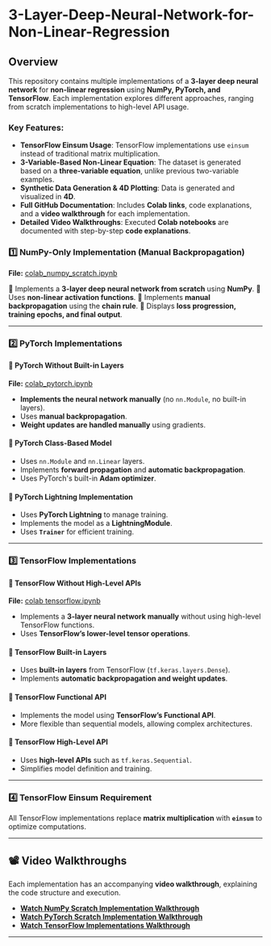 # 3-Layer-Deep-Neural-Network-for-Non-Linear-Regression

## Overview
This repository contains multiple implementations of a **3-layer deep neural network** for **non-linear regression** using **NumPy, PyTorch, and TensorFlow**. Each implementation explores different approaches, ranging from scratch implementations to high-level API usage.

### Key Features:
- **TensorFlow Einsum Usage**: TensorFlow implementations use `einsum` instead of traditional matrix multiplication.
- **3-Variable-Based Non-Linear Equation**: The dataset is generated based on a **three-variable equation**, unlike previous two-variable examples.
- **Synthetic Data Generation & 4D Plotting**: Data is generated and visualized in **4D**.
- **Full GitHub Documentation**: Includes **Colab links**, code explanations, and a **video walkthrough** for each implementation.
- **Detailed Video Walkthroughs**: Executed **Colab notebooks** are documented with step-by-step **code explanations**.

### 1️⃣ NumPy-Only Implementation (Manual Backpropagation)

**File:** [colab_numpy_scratch.ipynb](https://colab.research.google.com/github/roshini-joga/3-Layer-Deep-Neural-Network-for-Non-Linear-Regression/blob/master/NumPy(3_layer).ipynb)

🔹 Implements a **3-layer deep neural network from scratch** using **NumPy**.
🔹 Uses **non-linear activation functions**.
🔹 Implements **manual backpropagation** using the **chain rule**.
🔹 Displays **loss progression, training epochs, and final output**.

---

### 2️⃣ PyTorch Implementations

#### 🔹 PyTorch Without Built-in Layers
**File:** [colab_pytorch.ipynb](https://colab.research.google.com/drive/15whwyUr2I2r4QZ5JU02g0sBML5o3l9Nj)

- **Implements the neural network manually** (no `nn.Module`, no built-in layers).
- Uses **manual backpropagation**.
- **Weight updates are handled manually** using gradients.

#### 🔹 PyTorch Class-Based Model

- Uses `nn.Module` and `nn.Linear` layers.
- Implements **forward propagation** and **automatic backpropagation**.
- Uses PyTorch's built-in **Adam optimizer**.

#### 🔹 PyTorch Lightning Implementation

- Uses **PyTorch Lightning** to manage training.
- Implements the model as a **LightningModule**.
- Uses **`Trainer`** for efficient training.

---

### 3️⃣ TensorFlow Implementations

#### 🔹 TensorFlow Without High-Level APIs
**File:** [colab tensorflow.ipynb](https://colab.research.google.com/github/roshini-joga/3-Layer-Deep-Neural-Network-for-Non-Linear-Regression/blob/master/Tensorflow.ipynb)

- Implements a **3-layer neural network manually** without using high-level TensorFlow functions.
- Uses **TensorFlow’s lower-level tensor operations**.

#### 🔹 TensorFlow Built-in Layers

- Uses **built-in layers** from TensorFlow (`tf.keras.layers.Dense`).
- Implements **automatic backpropagation and weight updates**.

#### 🔹 TensorFlow Functional API

- Implements the model using **TensorFlow’s Functional API**.
- More flexible than sequential models, allowing complex architectures.

#### 🔹 TensorFlow High-Level API

- Uses **high-level APIs** such as `tf.keras.Sequential`.
- Simplifies model definition and training.

---

### 4️⃣ TensorFlow Einsum Requirement
All TensorFlow implementations replace **matrix multiplication** with **`einsum`** to optimize computations.


---
## 📽️ Video Walkthroughs
Each implementation has an accompanying **video walkthrough**, explaining the code structure and execution.
- **[Watch NumPy Scratch Implementation Walkthrough](https://youtu.be/tAZIyDYbRQI)**
- **[Watch PyTorch Scratch Implementation Walkthrough](https://youtu.be/u_N2Iw3Xl2Q)**
- **[Watch TensorFlow Implementations Walkthrough](https://youtu.be/nw649qDULzM)**

---

